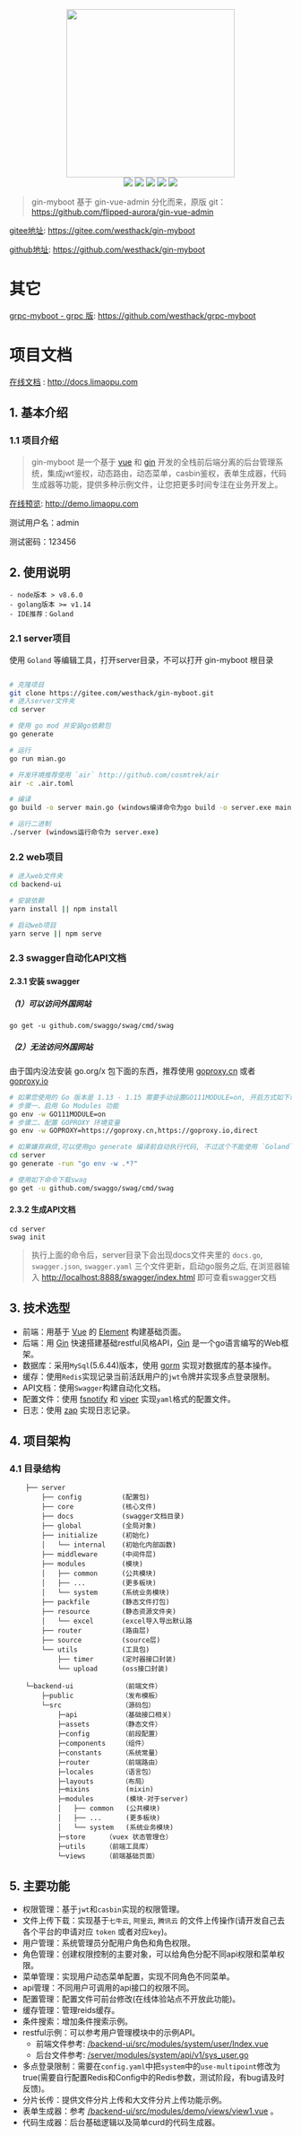 
<div align=center>
<img src="./backend-ui/public/assets/logo.png" width=300" height="300" />
</div>
<div align=center>
<img src="https://img.shields.io/badge/golang-1.14-blue"/>
<img src="https://img.shields.io/badge/gin-1.6.3-lightBlue"/>
<img src="https://img.shields.io/badge/vue-2.6.10-brightgreen"/>
<img src="https://img.shields.io/badge/antdv-1.7.6-green"/>
<img src="https://img.shields.io/badge/gorm-1.20.7-red"/>
</div>


> gin-myboot 基于 gin-vue-admin 分化而来，原版 git：https://github.com/flipped-aurora/gin-vue-admin

[gitee地址](https://gitee.com/westhack/gin-myboot): https://gitee.com/westhack/gin-myboot

[github地址](https://github.com/westhack/gin-myboot): https://github.com/westhack/gin-myboot


# 其它
[grpc-myboot - grpc 版](https://github.com/westhack/grpc-myboot): https://github.com/westhack/grpc-myboot


# 项目文档
[在线文档](http://docs.limaopu.com) : http://docs.limaopu.com

## 1. 基本介绍

### 1.1 项目介绍

> gin-myboot 是一个基于 [vue](https://vuejs.org) 和 [gin](https://gin-gonic.com) 开发的全栈前后端分离的后台管理系统，集成jwt鉴权，动态路由，动态菜单，casbin鉴权，表单生成器，代码生成器等功能，提供多种示例文件，让您把更多时间专注在业务开发上。

[在线预览](http://demo.limaopu.com): http://demo.limaopu.com

测试用户名：admin

测试密码：123456

## 2. 使用说明

```
- node版本 > v8.6.0
- golang版本 >= v1.14
- IDE推荐：Goland
```

### 2.1 server项目

使用 `Goland` 等编辑工具，打开server目录，不可以打开 gin-myboot 根目录

```bash

# 克隆项目
git clone https://gitee.com/westhack/gin-myboot.git
# 进入server文件夹
cd server

# 使用 go mod 并安装go依赖包
go generate

# 运行
go run mian.go

# 开发环境推荐使用 `air` http://github.com/cosmtrek/air 
air -c .air.toml

# 编译 
go build -o server main.go (windows编译命令为go build -o server.exe main.go )

# 运行二进制
./server (windows运行命令为 server.exe)
```

### 2.2 web项目

```bash
# 进入web文件夹
cd backend-ui

# 安装依赖
yarn install || npm install

# 启动web项目
yarn serve || npm serve
```

### 2.3 swagger自动化API文档

#### 2.3.1 安装 swagger

##### （1）可以访问外国网站

````
go get -u github.com/swaggo/swag/cmd/swag
````

##### （2）无法访问外国网站

由于国内没法安装 go.org/x 包下面的东西，推荐使用 [goproxy.cn](https://goproxy.cn) 或者 [goproxy.io](https://goproxy.io/zh/)

```bash
# 如果您使用的 Go 版本是 1.13 - 1.15 需要手动设置GO111MODULE=on, 开启方式如下命令, 如果你的 Go 版本 是 1.16 ~ 最新版 可以忽略以下步骤一
# 步骤一、启用 Go Modules 功能
go env -w GO111MODULE=on 
# 步骤二、配置 GOPROXY 环境变量
go env -w GOPROXY=https://goproxy.cn,https://goproxy.io,direct

# 如果嫌弃麻烦,可以使用go generate 编译前自动执行代码, 不过这个不能使用 `Goland` 或者 `Vscode` 的 命令行终端
cd server
go generate -run "go env -w .*?"

# 使用如下命令下载swag
go get -u github.com/swaggo/swag/cmd/swag
```

#### 2.3.2 生成API文档

```` shell
cd server
swag init
````

> 执行上面的命令后，server目录下会出现docs文件夹里的 `docs.go`, `swagger.json`, `swagger.yaml` 三个文件更新，启动go服务之后, 在浏览器输入 [http://localhost:8888/swagger/index.html](http://localhost:8888/swagger/index.html) 即可查看swagger文档


## 3. 技术选型

- 前端：用基于 [Vue](https://vuejs.org) 的 [Element](https://github.com/ElemeFE/element) 构建基础页面。
- 后端：用 [Gin](https://gin-gonic.com/) 快速搭建基础restful风格API，[Gin](https://gin-gonic.com/) 是一个go语言编写的Web框架。
- 数据库：采用`MySql`(5.6.44)版本，使用 [gorm](http://gorm.cn) 实现对数据库的基本操作。
- 缓存：使用`Redis`实现记录当前活跃用户的`jwt`令牌并实现多点登录限制。
- API文档：使用`Swagger`构建自动化文档。
- 配置文件：使用 [fsnotify](https://github.com/fsnotify/fsnotify) 和 [viper](https://github.com/spf13/viper) 实现`yaml`格式的配置文件。
- 日志：使用 [zap](https://github.com/uber-go/zap) 实现日志记录。

## 4. 项目架构

### 4.1 目录结构

```
    ├── server
        ├── config          (配置包)
        ├── core            (核心文件)
        ├── docs            (swagger文档目录)
        ├── global          (全局对象)                    
        ├── initialize      (初始化)                        
        │   └── internal    (初始化内部函数)                            
        ├── middleware      (中间件层)                        
        ├── modules         (模块)                    
        │   ├── common      (公共模块)   
        │   ├── ...         (更多板块)                           
        │   └── system      (系统业务模块)                            
        ├── packfile        (静态文件打包)                        
        ├── resource        (静态资源文件夹)                        
        │   └── excel       (excel导入导出默认路                         
        ├── router          (路由层)                    
        ├── source          (source层)                    
        └── utils           (工具包)                    
            ├── timer       (定时器接口封装)                        
            └── upload      (oss接口封装)                        
    
    └─backend-ui            （前端文件）
        ├─public            （发布模板）
        └─src               （源码包）
            ├─api	        （基础接口相关）
            ├─assets	    （静态文件）
            ├─config        （前段配置）
            ├─components    （组件）
            ├─constants     （系统常量）
            ├─router	    （前端路由）
            ├─locales       （语言包）
            ├─layouts       （布局）
            ├─mixins         (mixin)
            ├─modules        (模块-对于server)
            │   ├── common   (公共模块)    
            │   ├── ...      (更多板块)                         
            │   └── system   (系统业务模块) 
            ├─store     （vuex 状态管理仓）
            ├─utils     （前端工具库）
            └─views     （前端基础页面）

```

## 5. 主要功能

- 权限管理：基于`jwt`和`casbin`实现的权限管理。
- 文件上传下载：实现基于`七牛云`, `阿里云`, `腾讯云` 的文件上传操作(请开发自己去各个平台的申请对应 `token` 或者对应`key`)。
- 用户管理：系统管理员分配用户角色和角色权限。
- 角色管理：创建权限控制的主要对象，可以给角色分配不同api权限和菜单权限。
- 菜单管理：实现用户动态菜单配置，实现不同角色不同菜单。
- api管理：不同用户可调用的api接口的权限不同。
- 配置管理：配置文件可前台修改(在线体验站点不开放此功能)。
- 缓存管理：管理reids缓存。
- 条件搜索：增加条件搜索示例。
- restful示例：可以参考用户管理模块中的示例API。
	- 前端文件参考: [/backend-ui/src/modules/system/user/Index.vue](https://github.com/westhack/gin-myboot/blob/master/backend-ui/src/modules/system/user/Index.vue)
    - 后台文件参考: [/server/modules/system/api/v1/sys_user.go](https://github.com/westhack/gin-myboot/blob/master/server/modules/system/api/v1/sys_user.go)
- 多点登录限制：需要在`config.yaml`中把`system`中的`use-multipoint`修改为true(需要自行配置Redis和Config中的Redis参数，测试阶段，有bug请及时反馈)。
- 分片长传：提供文件分片上传和大文件分片上传功能示例。
- 表单生成器：参考 [/backend-ui/src/modules/demo/views/view1.vue](https://github.com/westhack/gin-myboot/blob/master/backend-ui/src/modules/demo/views/view1.vue) 。
- 代码生成器：后台基础逻辑以及简单curd的代码生成器。
